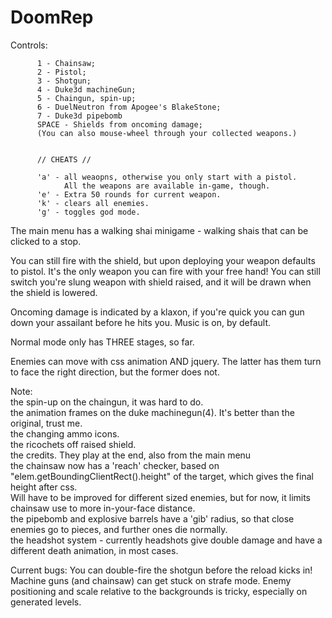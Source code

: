 # DoomRep
Controls: 

          1 - Chainsaw;
          2 - Pistol;
          3 - Shotgun;
          4 - Duke3d machineGun;
          5 - Chaingun, spin-up;
          6 - DuelNeutron from Apogee's BlakeStone;
          7 - Duke3d pipebomb   
          SPACE - Shields from oncoming damage;
          (You can also mouse-wheel through your collected weapons.)
          
          
          // CHEATS //
          
          'a' - all weaopns, otherwise you only start with a pistol.
                All the weapons are available in-game, though.
          'e' - Extra 50 rounds for current weapon.
          'k' - clears all enemies.
          'g' - toggles god mode.


The main menu has a walking shai minigame - walking shais that can be clicked to a stop.

You can still fire with the shield, but upon deploying your weapon defaults to pistol. It's the only weapon you can fire with your free hand!
You can still switch you're slung weapon with shield raised, and it will be drawn when the shield is lowered.

Oncoming damage is indicated by a klaxon, if you're quick you can gun down your assailant before he hits you.
Music is on, by default.

Normal mode only has THREE stages, so far.

Enemies can move with css animation AND jquery. The latter has them turn to face the right direction, but the former does not.

Note:\
the spin-up on the chaingun, it was hard to do.\
the animation frames on the duke machinegun(4). It's better than the original, trust me.\
the changing ammo icons.\
the ricochets off raised shield.\
the credits. They play at the end, also from the main menu\
the chainsaw now has a 'reach' checker, based on "elem.getBoundingClientRect().height" of the target, which gives the final height after css.\
Will have to be improved for different sized enemies, but for now, it limits chainsaw use to more in-your-face distance.\
the pipebomb and explosive barrels have a 'gib' radius, so that close enemies go to pieces, and further ones die normally.\
the headshot system - currently headshots give double damage and have a different death animation, in most cases.

Current bugs:
You can double-fire the shotgun before the reload kicks in!
Machine guns (and chainsaw) can get stuck on strafe mode.
Enemy positioning and scale relative to the backgrounds is tricky, especially on generated levels.
